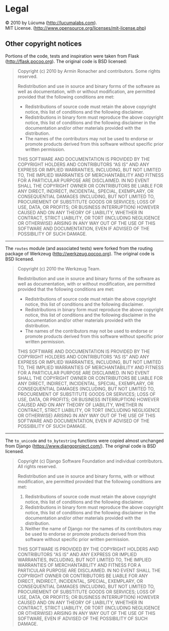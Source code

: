 # Legal

© 2010 by Lúcuma (http://lucumalabs.com).  
MIT License. (http://www.opensource.org/licenses/mit-license.php)


## Other copyright notices

Portions of the code, tests and inspiration were taken from Flask (http://flask.pocoo.org).
The original code is BSD licensed:

> Copyright (c) 2010 by Armin Ronacher and contributors. Some rights reserved.
>
> Redistribution and use in source and binary forms of the software as well as documentation, with or without modification, are permitted provided that the following conditions are met:
>
> * Redistributions of source code must retain the above copyright notice, this list of conditions and the following disclaimer.
> * Redistributions in binary form must reproduce the above copyright notice, this list of conditions and the following disclaimer in the documentation and/or other materials provided with the distribution.
> * The names of the contributors may not be used to endorse or promote products derived from this software without specific prior written permission.
>
> THIS SOFTWARE AND DOCUMENTATION IS PROVIDED BY THE COPYRIGHT HOLDERS AND CONTRIBUTORS “AS IS” AND ANY EXPRESS OR IMPLIED WARRANTIES, INCLUDING, BUT NOT LIMITED TO, THE IMPLIED WARRANTIES OF MERCHANTABILITY AND FITNESS FOR A PARTICULAR PURPOSE ARE DISCLAIMED. IN NO EVENT SHALL THE COPYRIGHT OWNER OR CONTRIBUTORS BE LIABLE FOR ANY DIRECT, INDIRECT, INCIDENTAL, SPECIAL, EXEMPLARY, OR CONSEQUENTIAL DAMAGES (INCLUDING, BUT NOT LIMITED TO, PROCUREMENT OF SUBSTITUTE GOODS OR SERVICES; LOSS OF USE, DATA, OR PROFITS; OR BUSINESS INTERRUPTION) HOWEVER CAUSED AND ON ANY THEORY OF LIABILITY, WHETHER IN CONTRACT, STRICT LIABILITY, OR TORT (INCLUDING NEGLIGENCE OR OTHERWISE) ARISING IN ANY WAY OUT OF THE USE OF THIS SOFTWARE AND DOCUMENTATION, EVEN IF ADVISED OF THE POSSIBILITY OF SUCH DAMAGE.

---------------------------------------

The `routes` module (and associated tests) were forked from the routing package of Werkzeug (http://werkzeug.pocoo.org). 
The original code is BSD licensed.

> Copyright (c) 2010 the Werkzeug Team.
>
> Redistribution and use in source and binary forms of the software as well as documentation, with or without modification, are permitted provided that the following conditions are met:
>
> * Redistributions of source code must retain the above copyright notice, this list of conditions and the following disclaimer.
> * Redistributions in binary form must reproduce the above copyright notice, this list of conditions and the following disclaimer in the documentation and/or other materials provided with the distribution.
> * The names of the contributors may not be used to endorse or promote products derived from this software without specific prior written permission.
>
> THIS SOFTWARE AND DOCUMENTATION IS PROVIDED BY THE COPYRIGHT HOLDERS AND CONTRIBUTORS “AS IS” AND ANY EXPRESS OR IMPLIED WARRANTIES, INCLUDING, BUT NOT LIMITED TO, THE IMPLIED WARRANTIES OF MERCHANTABILITY AND FITNESS FOR A PARTICULAR PURPOSE ARE DISCLAIMED. IN NO EVENT SHALL THE COPYRIGHT OWNER OR CONTRIBUTORS BE LIABLE FOR ANY DIRECT, INDIRECT, INCIDENTAL, SPECIAL, EXEMPLARY, OR CONSEQUENTIAL DAMAGES (INCLUDING, BUT NOT LIMITED TO, PROCUREMENT OF SUBSTITUTE GOODS OR SERVICES; LOSS OF USE, DATA, OR PROFITS; OR BUSINESS INTERRUPTION) HOWEVER CAUSED AND ON ANY THEORY OF LIABILITY, WHETHER IN CONTRACT, STRICT LIABILITY, OR TORT (INCLUDING NEGLIGENCE OR OTHERWISE) ARISING IN ANY WAY OUT OF THE USE OF THIS SOFTWARE AND DOCUMENTATION, EVEN IF ADVISED OF THE POSSIBILITY OF SUCH DAMAGE.

---------------------------------------

The `to_unicode` and `to_bytestring` functions were copied almost unchanged from Django (https://www.djangoproject.com/).
The original code is BSD licensed.

> Copyright (c) Django Software Foundation and individual contributors.
All rights reserved.
> 
> Redistribution and use in source and binary forms, with or without modification,
are permitted provided that the following conditions are met:
> 
> 1. Redistributions of source code must retain the above copyright notice, this list of conditions and the following disclaimer.
> 2. Redistributions in binary form must reproduce the above copyright notice, this list of conditions and the following disclaimer in the documentation and/or other materials provided with the distribution.
> 3. Neither the name of Django nor the names of its contributors may be used to endorse or promote products derived from this software without specific prior written permission.
> 
> THIS SOFTWARE IS PROVIDED BY THE COPYRIGHT HOLDERS AND CONTRIBUTORS "AS IS" AND
ANY EXPRESS OR IMPLIED WARRANTIES, INCLUDING, BUT NOT LIMITED TO, THE IMPLIED
WARRANTIES OF MERCHANTABILITY AND FITNESS FOR A PARTICULAR PURPOSE ARE
DISCLAIMED. IN NO EVENT SHALL THE COPYRIGHT OWNER OR CONTRIBUTORS BE LIABLE FOR
ANY DIRECT, INDIRECT, INCIDENTAL, SPECIAL, EXEMPLARY, OR CONSEQUENTIAL DAMAGES
(INCLUDING, BUT NOT LIMITED TO, PROCUREMENT OF SUBSTITUTE GOODS OR SERVICES;
LOSS OF USE, DATA, OR PROFITS; OR BUSINESS INTERRUPTION) HOWEVER CAUSED AND ON
ANY THEORY OF LIABILITY, WHETHER IN CONTRACT, STRICT LIABILITY, OR TORT
(INCLUDING NEGLIGENCE OR OTHERWISE) ARISING IN ANY WAY OUT OF THE USE OF THIS
SOFTWARE, EVEN IF ADVISED OF THE POSSIBILITY OF SUCH DAMAGE.

